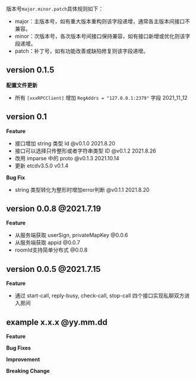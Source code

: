 版本号`major.minor.patch`具体规则如下：
- major：主版本号，如有重大版本重构则该字段递增，通常各主版本间接口不兼容。
- minor：次版本号，各次版本号间接口保持兼容，如有接口新增或优化则该字段递增。
- patch：补丁号，如有功能改善或缺陷修复则该字段递增。

## version 0.1.5

**配置文件更新**
- 所有 `[xxxRPCClient]` 增加 `RegAddrs = "127.0.0.1:2379"` 字段  2021_11_12

## version 0.1

**Feature**
- 接口增加 string 类型 Id @v0.1.0 2021.8.20
- 接口可以选择只传整形或者字符串类型 ID @v0.1.2 2021.8.26
- 改用 imparse 中的 proto @v0.1.3 2021.10.14
- 更新 etcdv3.5.0 v0.1.4

**Bug Fix**
- string 类型转化为整形时增加error判断 @v0.1.1 2021.8.20

## version 0.0.8 @2021.7.19

**Feature**

- 从服务端获取 userSign, privateMapKey @0.0.6
- 从服务端获取 appid @0.0.7
- roomId支持简单分布式 @0.0.8

## version 0.0.5 @2021.7.15

**Feature**

- 通过 start-call, reply-busy, check-call, stop-call 四个接口实现私聊双方进入房间


## example x.x.x @yy.mm.dd

**Feature**

**Bug Fixes**

**Improvement**

**Breaking Change**
